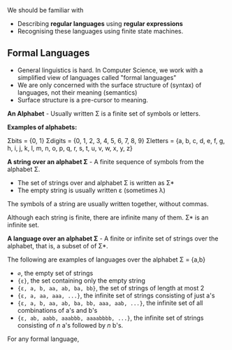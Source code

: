 
We should be familiar with
- Describing **regular languages** using **regular expressions**
- Recognising these languages using finite state machines. 

## Formal Languages

- General linguistics is hard. In Computer Science, we work with a simplified view of languages called "formal languages"
- We are only concerned with the surface structure of (syntax) of languages, not their meaning (semantics)
- Surface structure is a pre-cursor to meaning. 

**An Alphabet** - Usually written Σ is a finite set of symbols or letters.

**Examples of alphabets:**

Σbits = {0, 1}
Σdigits = {0, 1, 2, 3, 4, 5, 6, 7, 8, 9}
Σletters = {a, b, c, d, e, f, g, h, i, j, k, l, m, n, o, p, q, r, s, t, u, v, w, x, y, z}

**A string over an alphabet Σ** - A finite sequence of symbols from the alphabet Σ. 
- The set of strings over and alphabet Σ is written as Σ*
- The empty string is usually written ε (sometimes λ)

The symbols of a string are usually written together, without commas.

Although each string is finite, there are infinite many of them. Σ* is an infinite set. 

**A language over an alphabet Σ** - A finite or infinite set of strings over the alphabet, that is, a subset of of Σ*. 

The following are examples of languages over the alphabet Σ = {a,b}

- `∅`, the empty set of strings
- `{ε}`, the set containing only the empty string
- `{ε, a, b, aa, ab, ba, bb}`, the set of strings of length at most 2
- `{ε, a, aa, aaa, ...}`, the infinite set of strings consisting of just a's
- `{ε, a, b, aa, ab, ba, bb, aaa, aab, ...}`, the infinite set of all combinations of a's and b's
- `{ε, ab, aabb, aaabbb, aaaabbbb, ...}`, the infinite set of strings consisting of _n_ a's followed by _n_ b's.

For any formal language, 
